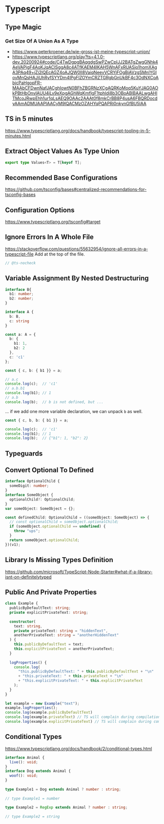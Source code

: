 # Typescript

## Type Magic
### Get Size Of A Union As A Type
- https://www.peterkroener.de/wie-gross-ist-meine-typescript-union/
- https://www.typescriptlang.org/play?ts=4.1.0-dev.20200924#code/C4TwDgpgBAqgdgSwPZwCpIJJ2BATgZwgGNhk4AeVAPigF4AoKJqAClSggA8c4ATfKAEM4IKAH5WnAFxRUASjo1homXAgA3PAq49+jZi2lQEcAGZ4oAJQW0lI8VaiqNeevVCRYiFOgBiAVzgSMnIYGlovMnQsHAJiUhRyfSYYDm4IPgFlZOYmCRZTGRgbGnUkBF4c3OdNXCoAbjcPaHgopFR-MAAbCFDwnNafJACghIowtN0BFhZBGRNzXCgAQRKoMoq5KuYJAG0AOkPBtHbOnvIAUU4iLv9eXpgAGhWqKmflgF1tphldj8b3OBoABlBAALwgAHlTMcoJRwpEhh1ur1qLsAEQ9OAAc2AAAt0f8mkCrBB8P4usA6FBQRDocdyAAmADMUAAPlAACyM9lQACMzOZAHYqPQAPRi0nkynGfBU5lAA

## TS in 5 minutes
https://www.typescriptlang.org/docs/handbook/typescript-tooling-in-5-minutes.html

## Extract Object Values As Type Union
```ts
export type Values<T> = T[keyof T];
```

## Recommended Base Configurations
https://github.com/tsconfig/bases#centralized-recommendations-for-tsconfig-bases

## Configuration Options
https://www.typescriptlang.org/tsconfig#target

## Ignore Errors In A Whole File
https://stackoverflow.com/questions/55632954/ignore-all-errors-in-a-typescript-file
Add at the top of the file.
```ts
// @ts-nocheck
```

## Variable Assignment By Nested Destructuring
```ts
interface B{
  b1: number;
  b2: number;
}

interface A {
  b: B,
  c: string
}

const a: A = {
  b: {
    b1: 1,
    b2: 2
  },
  c: 'c1'
};

const { c, b: { b1 }} = a;

// a.c
console.log(c);  // 'c1'
// a.b.b1
console.log(b1); // 1
// a.b
console.log(b);  // b is not defined, but ...
```
... if we add one more variable declaration, we can unpack `b` as well.
```ts
const { c, b, b: { b1 }} = a;

console.log(c);  // 'c1'
console.log(b1); // 1
console.log(b);  // {"b1": 1, "b2": 2}
```

## Typeguards

## Convert Optional To Defined
```ts
interface OptionalChild {
  someDigit: number;
}
interface SomeObject {
  optionalChild?: OptionalChild;
}
var someObject: SomeObject = {};

const definedChild: OptionalChild = ((someObject: SomeObject) => {
  // const optionalChild = someObject.optionalChild;
  if (someObject.optionalChild == undefined) {
    throw "ups";
  }
  return someObject.optionalChild;
})(v1);
```

## Library Is Missing Types Definition
https://github.com/microsoft/TypeScript-Node-Starter#what-if-a-library-isnt-on-definitelytyped


## Public And Private Properties
```ts
class Example {
  publicByDefaultText: string;
  private explicitPrivateText: string;
 
  constructor(
    text: string, 
    private privateText: string = "hiddenText", 
    anotherPrivateText: string = "anotherHiddenText"
  ) {
    this.publicByDefaultText = text;
    this.explicitPrivateText = anotherPrivateText;
  }
 
  logProperties() {
    console.log(
      "this.publicByDefaultText: " + this.publicByDefaultText + "\n" 
      + "this.privateText: " + this.privateText + "\n"
      + "this.explicitPrivateText: " + this.explicitPrivateText
    );
  }
}
 
let example = new Example("text");
example.logProperties();
console.log(example.publicByDefaultText)
console.log(example.privateText) // TS will complain during compilation, but in runtime property value can be accessed !!!
console.log(example.explicitPrivateText) // TS will complain during compilation, but in runtime property value can be accessed !!!
```
## Conditional Types
https://www.typescriptlang.org/docs/handbook/2/conditional-types.html

```ts
interface Animal {
  live(): void;
}
interface Dog extends Animal {
  woof(): void;
}
 
type Example1 = Dog extends Animal ? number : string;
        
// type Example1 = number
 
type Example2 = RegExp extends Animal ? number : string;
        
// type Example2 = string
```
